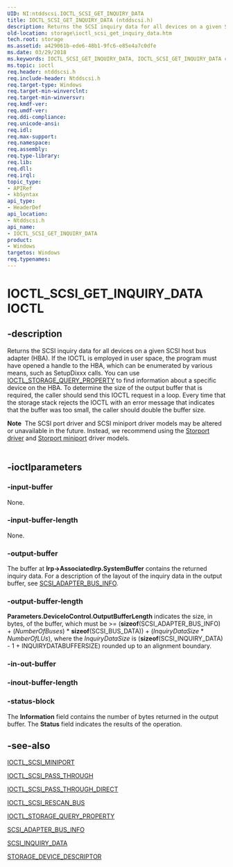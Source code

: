 ```yaml
---
UID: NI:ntddscsi.IOCTL_SCSI_GET_INQUIRY_DATA
title: IOCTL_SCSI_GET_INQUIRY_DATA (ntddscsi.h)
description: Returns the SCSI inquiry data for all devices on a given SCSI host bus adapter (HBA).
old-location: storage\ioctl_scsi_get_inquiry_data.htm
tech.root: storage
ms.assetid: a429061b-ede6-48b1-9fc6-e85e4a7c0dfe
ms.date: 03/29/2018
ms.keywords: IOCTL_SCSI_GET_INQUIRY_DATA, IOCTL_SCSI_GET_INQUIRY_DATA control, IOCTL_SCSI_GET_INQUIRY_DATA control code [Storage Devices], k307_7565e2a4-7599-4c7e-8da1-24349978627e.xml, ntddscsi/IOCTL_SCSI_GET_INQUIRY_DATA, storage.ioctl_scsi_get_inquiry_data
ms.topic: ioctl
req.header: ntddscsi.h
req.include-header: Ntddscsi.h
req.target-type: Windows
req.target-min-winverclnt: 
req.target-min-winversvr: 
req.kmdf-ver: 
req.umdf-ver: 
req.ddi-compliance: 
req.unicode-ansi: 
req.idl: 
req.max-support: 
req.namespace: 
req.assembly: 
req.type-library: 
req.lib: 
req.dll: 
req.irql: 
topic_type:
- APIRef
- kbSyntax
api_type:
- HeaderDef
api_location:
- Ntddscsi.h
api_name:
- IOCTL_SCSI_GET_INQUIRY_DATA
product:
- Windows
targetos: Windows
req.typenames: 
---
```


# IOCTL_SCSI_GET_INQUIRY_DATA IOCTL


## -description



Returns the SCSI inquiry data for all devices on a given SCSI host bus adapter (HBA). If the IOCTL is employed in user space, the program must have opened a handle to the HBA, which can be enumerated by various means, such as SetupDixxx calls. You can use <a href="https://docs.microsoft.com/windows-hardware/drivers/ddi/content/ntddstor/ni-ntddstor-ioctl_storage_query_property">IOCTL_STORAGE_QUERY_PROPERTY</a> to find information about a specific device on the HBA. To determine the size of the output buffer that is required, the caller should send this IOCTL request in a loop. Every time that the storage stack rejects the IOCTL with an error message that indicates that the buffer was too small, the caller should double the buffer size.


<div class="alert"><b>Note</b>  The SCSI port driver and SCSI miniport driver models may be altered or unavailable in the future. Instead, we recommend using the <a href="https://docs.microsoft.com/windows-hardware/drivers/storage/storport-driver">Storport driver</a> and <a href="https://docs.microsoft.com/windows-hardware/drivers/storage/storport-miniport-drivers">Storport miniport</a> driver models.</div><div> </div>

## -ioctlparameters




### -input-buffer

None.


### -input-buffer-length

None.


### -output-buffer

The buffer at <b>Irp->AssociatedIrp.SystemBuffer</b> contains the returned inquiry data. For a description of the layout of the inquiry data in the output buffer, see <a href="https://docs.microsoft.com/windows-hardware/drivers/ddi/content/ntddscsi/ns-ntddscsi-_scsi_adapter_bus_info">SCSI_ADAPTER_BUS_INFO</a>.


### -output-buffer-length

<b>Parameters.DeviceIoControl.OutputBufferLength</b> indicates the size, in bytes, of the buffer, which must be >= (<b>sizeof</b>(SCSI_ADAPTER_BUS_INFO) + (<i>NumberOfBuses</i>) * <b>sizeof</b>(SCSI_BUS_DATA)) + (<i>InquiryDataSize</i> * <i>NumberOfLUs</i>), where the <i>InquiryDataSize</i> is (<b>sizeof</b>(SCSI_INQUIRY_DATA) - 1 + INQUIRYDATABUFFERSIZE) rounded up to an alignment boundary.


### -in-out-buffer








### -inout-buffer-length








### -status-block

The <b>Information</b> field contains the number of bytes returned in the output buffer. The <b>Status</b> field indicates the results of the operation. 


## -see-also




<a href="https://docs.microsoft.com/windows-hardware/drivers/ddi/content/ntddscsi/ni-ntddscsi-ioctl_scsi_miniport">IOCTL_SCSI_MINIPORT</a>



<a href="https://docs.microsoft.com/windows-hardware/drivers/ddi/content/ntddscsi/ni-ntddscsi-ioctl_scsi_pass_through">IOCTL_SCSI_PASS_THROUGH</a>



<a href="https://docs.microsoft.com/windows-hardware/drivers/ddi/content/ntddscsi/ni-ntddscsi-ioctl_scsi_pass_through_direct">IOCTL_SCSI_PASS_THROUGH_DIRECT</a>



<a href="https://docs.microsoft.com/windows-hardware/drivers/ddi/content/ntddscsi/ni-ntddscsi-ioctl_scsi_rescan_bus">IOCTL_SCSI_RESCAN_BUS</a>



<a href="https://docs.microsoft.com/windows-hardware/drivers/ddi/content/ntddstor/ni-ntddstor-ioctl_storage_query_property">IOCTL_STORAGE_QUERY_PROPERTY</a>



<a href="https://docs.microsoft.com/windows-hardware/drivers/ddi/content/ntddscsi/ns-ntddscsi-_scsi_adapter_bus_info">SCSI_ADAPTER_BUS_INFO</a>



<a href="https://docs.microsoft.com/windows-hardware/drivers/ddi/content/ntddscsi/ns-ntddscsi-_scsi_inquiry_data">SCSI_INQUIRY_DATA</a>



<a href="https://docs.microsoft.com/windows-hardware/drivers/ddi/content/ntddstor/ns-ntddstor-_storage_device_descriptor">STORAGE_DEVICE_DESCRIPTOR</a>
 

 

